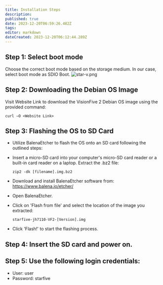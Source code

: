 ```yaml
---
title: Installation Steps
description: 
published: true
date: 2023-12-20T06:59:26.482Z
tags: 
editor: markdown
dateCreated: 2023-12-20T06:12:44.289Z
---
```


## Step 1: Select boot mode
Choose the correct boot mode based on the storage medium. In our case, select boot mode as SDIO Boot.
![star-v.png](/star-v.png)
## Step 2: Downloading the Debian OS Image
Visit Website Link to download the VisionFive 2 Debian OS image using the provided command:

    curl −O <Website Link>
## Step 3: Flashing the OS to SD Card
- Utilize BalenaEtcher to flash the OS onto an SD card following the outlined steps:
- Insert a micro-SD card into your computer's micro-SD card reader or a built-in card reader on a laptop.
Extract the .bz2 file:

      zip2 -dk [filename].img.bz2
- Download and install BalenaEtcher software from: https://www.balena.io/etcher/
- Open BalenaEtcher.
- Click on 'Flash from file' and select the location of the image you extracted:

      starfive-jh7110-VF2-[Version].img
- Click 'Flash!' to start the flashing process.
## Step 4: Insert the SD card and power on.
## Step 5: Use the following login credentials:
- User: user
- Password: starfive
